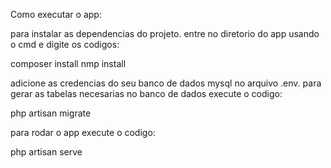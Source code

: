 Como executar o app:

para instalar as dependencias do projeto.
entre no diretorio do app usando o cmd e digite os codigos:

composer install 
nmp install

adicione as credencias do seu banco de dados mysql no arquivo .env.
para gerar as tabelas necesarias no banco de dados execute o codigo:

php artisan migrate

para rodar o app execute o codigo:

php artisan serve